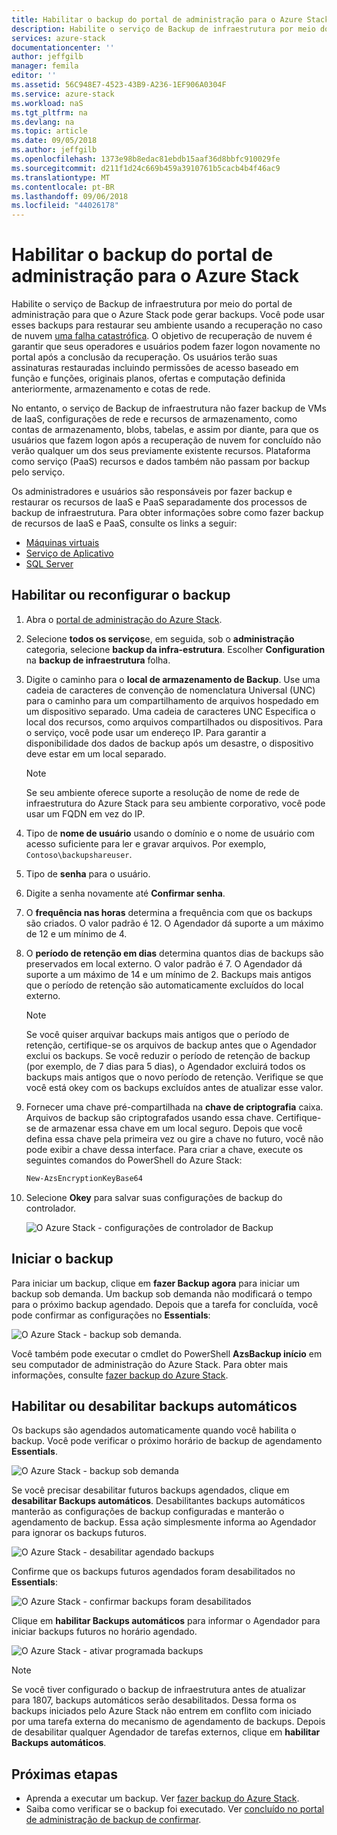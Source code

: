 ```yaml
---
title: Habilitar o backup do portal de administração para o Azure Stack | Microsoft Docs
description: Habilite o serviço de Backup de infraestrutura por meio do portal de administração para que o Azure Stack pode ser restaurado se houver uma falha.
services: azure-stack
documentationcenter: ''
author: jeffgilb
manager: femila
editor: ''
ms.assetid: 56C948E7-4523-43B9-A236-1EF906A0304F
ms.service: azure-stack
ms.workload: naS
ms.tgt_pltfrm: na
ms.devlang: na
ms.topic: article
ms.date: 09/05/2018
ms.author: jeffgilb
ms.openlocfilehash: 1373e98b8edac81ebdb15aaf36d8bbfc910029fe
ms.sourcegitcommit: d211f1d24c669b459a3910761b5cacb4b4f46ac9
ms.translationtype: MT
ms.contentlocale: pt-BR
ms.lasthandoff: 09/06/2018
ms.locfileid: "44026178"
---
```

# <a name="enable-backup-for-azure-stack-from-the-administration-portal"></a>Habilitar o backup do portal de administração para o Azure Stack
Habilite o serviço de Backup de infraestrutura por meio do portal de administração para que o Azure Stack pode gerar backups. Você pode usar esses backups para restaurar seu ambiente usando a recuperação no caso de nuvem [uma falha catastrófica](.\azure-stack-backup-recover-data.md). O objetivo de recuperação de nuvem é garantir que seus operadores e usuários podem fazer logon novamente no portal após a conclusão da recuperação. Os usuários terão suas assinaturas restauradas incluindo permissões de acesso baseado em função e funções, originais planos, ofertas e computação definida anteriormente, armazenamento e cotas de rede.

No entanto, o serviço de Backup de infraestrutura não fazer backup de VMs de IaaS, configurações de rede e recursos de armazenamento, como contas de armazenamento, blobs, tabelas, e assim por diante, para que os usuários que fazem logon após a recuperação de nuvem for concluído não verão qualquer um dos seus previamente existente recursos. Plataforma como serviço (PaaS) recursos e dados também não passam por backup pelo serviço. 

Os administradores e usuários são responsáveis por fazer backup e restaurar os recursos de IaaS e PaaS separadamente dos processos de backup de infraestrutura. Para obter informações sobre como fazer backup de recursos de IaaS e PaaS, consulte os links a seguir:

- [Máquinas virtuais](https://docs.microsoft.com/azure/azure-stack/user/azure-stack-manage-vm-protect)
- [Serviço de Aplicativo](https://docs.microsoft.com/azure/app-service/web-sites-backup)
- [SQL Server](https://docs.microsoft.com/azure/virtual-machines/windows/sql/virtual-machines-windows-sql-server-iaas-overview)


## <a name="enable-or-reconfigure-backup"></a>Habilitar ou reconfigurar o backup

1. Abra o [portal de administração do Azure Stack](azure-stack-manage-portals.md).
2. Selecione **todos os serviços**e, em seguida, sob o **administração** categoria, selecione **backup da infra-estrutura**. Escolher **Configuration** na **backup de infraestrutura** folha.
3. Digite o caminho para o **local de armazenamento de Backup**. Use uma cadeia de caracteres de convenção de nomenclatura Universal (UNC) para o caminho para um compartilhamento de arquivos hospedado em um dispositivo separado. Uma cadeia de caracteres UNC Especifica o local dos recursos, como arquivos compartilhados ou dispositivos. Para o serviço, você pode usar um endereço IP. Para garantir a disponibilidade dos dados de backup após um desastre, o dispositivo deve estar em um local separado.

    > [!Note]  
    > Se seu ambiente oferece suporte a resolução de nome de rede de infraestrutura do Azure Stack para seu ambiente corporativo, você pode usar um FQDN em vez do IP.
    
4. Tipo de **nome de usuário** usando o domínio e o nome de usuário com acesso suficiente para ler e gravar arquivos. Por exemplo, `Contoso\backupshareuser`.
5. Tipo de **senha** para o usuário.
6. Digite a senha novamente até **Confirmar senha**.
7. O **frequência nas horas** determina a frequência com que os backups são criados. O valor padrão é 12. O Agendador dá suporte a um máximo de 12 e um mínimo de 4. 
8. O **período de retenção em dias** determina quantos dias de backups são preservados em local externo. O valor padrão é 7. O Agendador dá suporte a um máximo de 14 e um mínimo de 2. Backups mais antigos que o período de retenção são automaticamente excluídos do local externo.

    > [!Note]  
    > Se você quiser arquivar backups mais antigos que o período de retenção, certifique-se os arquivos de backup antes que o Agendador exclui os backups. Se você reduzir o período de retenção de backup (por exemplo, de 7 dias para 5 dias), o Agendador excluirá todos os backups mais antigos que o novo período de retenção. Verifique se que você está okey com os backups excluídos antes de atualizar esse valor. 

9. Fornecer uma chave pré-compartilhada na **chave de criptografia** caixa. Arquivos de backup são criptografados usando essa chave. Certifique-se de armazenar essa chave em um local seguro. Depois que você defina essa chave pela primeira vez ou gire a chave no futuro, você não pode exibir a chave dessa interface. Para criar a chave, execute os seguintes comandos do PowerShell do Azure Stack:
    ```powershell
    New-AzsEncryptionKeyBase64
    ```
10. Selecione **Okey** para salvar suas configurações de backup do controlador.

    ![O Azure Stack - configurações de controlador de Backup](media\azure-stack-backup\backup-controller-settings.png)

## <a name="start-backup"></a>Iniciar o backup
Para iniciar um backup, clique em **fazer Backup agora** para iniciar um backup sob demanda. Um backup sob demanda não modificará o tempo para o próximo backup agendado. Depois que a tarefa for concluída, você pode confirmar as configurações no **Essentials**:

![O Azure Stack - backup sob demanda](media\azure-stack-backup\scheduled-backup.png).

Você também pode executar o cmdlet do PowerShell **AzsBackup início** em seu computador de administração do Azure Stack. Para obter mais informações, consulte [fazer backup do Azure Stack](azure-stack-backup-back-up-azure-stack.md).

## <a name="enable-or-disable-automatic-backups"></a>Habilitar ou desabilitar backups automáticos
Os backups são agendados automaticamente quando você habilita o backup. Você pode verificar o próximo horário de backup de agendamento **Essentials**. 

![O Azure Stack - backup sob demanda](media\azure-stack-backup\on-demand-backup.png)

Se você precisar desabilitar futuros backups agendados, clique em **desabilitar Backups automáticos**. Desabilitantes backups automáticos manterão as configurações de backup configuradas e manterão o agendamento de backup. Essa ação simplesmente informa ao Agendador para ignorar os backups futuros. 

![O Azure Stack - desabilitar agendado backups](media\azure-stack-backup\disable-auto-backup.png)

Confirme que os backups futuros agendados foram desabilitados no **Essentials**:

![O Azure Stack - confirmar backups foram desabilitados](media\azure-stack-backup\confirm-disable.png)

Clique em **habilitar Backups automáticos** para informar o Agendador para iniciar backups futuros no horário agendado. 

![O Azure Stack - ativar programada backups](media\azure-stack-backup\enable-auto-backup.png)


> [!Note]  
> Se você tiver configurado o backup de infraestrutura antes de atualizar para 1807, backups automáticos serão desabilitados. Dessa forma os backups iniciados pelo Azure Stack não entrem em conflito com iniciado por uma tarefa externa do mecanismo de agendamento de backups. Depois de desabilitar qualquer Agendador de tarefas externos, clique em **habilitar Backups automáticos**.


## <a name="next-steps"></a>Próximas etapas

- Aprenda a executar um backup. Ver [fazer backup do Azure Stack](azure-stack-backup-back-up-azure-stack.md ).
- Saiba como verificar se o backup foi executado. Ver [concluído no portal de administração de backup de confirmar](azure-stack-backup-back-up-azure-stack.md).
